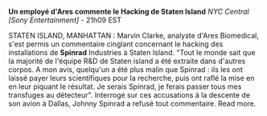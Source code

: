 **Un employé d'Ares commente le Hacking de Staten Island**
*NYC Central [Sony Entertainment]* - 21h09 EST

STATEN ISLAND, MANHATTAN : Marvin Clarke, analyste d'Ares Biomedical, s'est permis un commentaire cinglant concernant le hacking des installations de **Spinrad** Industries à Staten Island. "Tout le monde sait que la majorité de l'équipe R&D de Staten island a été extraite dans d'autres corpos. A mon avis, quelqu'un a été plus malin que Spinrad : ils les ont laissé payer leurs scientifiques pour la recherche, puis ont raflé la mise en en leur piquant le résultat. Je serais Spinrad, je ferais passer tous mes transfuges au détecteur". Interrogé sur ces accusations à la descente de son avion à Dallas, Johnny Spinrad a refusé tout commentaire. Read more.
